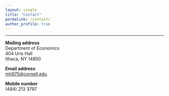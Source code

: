 ```yaml
---
layout: single
title: "Contact"
permalink: /contact/
author_profile: true
---
```

---
**Mailing address**  
Department of Economics  
404 Uris Hall  
Ithaca, NY 14850  

**Email address**  
mh975@cornell.edu

**Mobile number**  
(484) 213 3797